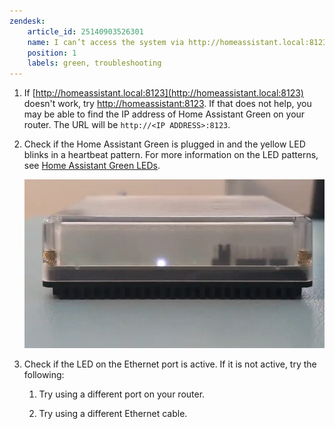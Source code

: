 ```yaml
---
zendesk:
    article_id: 25140903526301
    name: I can’t access the system via http://homeassistant.local:8123, what can I do?
    position: 1
    labels: green, troubleshooting
---
```


1.  If [http://homeassistant.local:8123](http://homeassistant.local:8123) doesn't work, try [http://homeassistant:8123](http://homeassistant:8123). If that does not help, you may be able to find the IP address of Home Assistant Green on your router. The URL will be `http://<IP ADDRESS>:8123`.

2.  Check if the Home Assistant Green is plugged in and the yellow LED blinks in a heartbeat pattern. For more information on the LED patterns, see [Home Assistant Green LEDs](https://green.home-assistant.io/documentation/green-leds/).

    ![Clip showing the yellow LED blinking in a heartbeat pattern](/static/img/green/green_yellow_led_heartbeat.webp)

3.  Check if the LED on the Ethernet port is active. If it is not active, try the following:

    1.  Try using a different port on your router.

    2.  Try using a different Ethernet cable.


